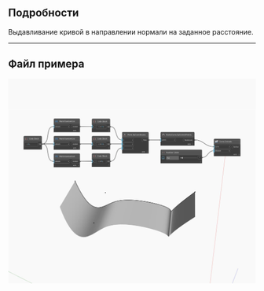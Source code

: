 ## Подробности
Выдавливание кривой в направлении нормали на заданное расстояние.
___
## Файл примера

![Extrude (distance)](./Autodesk.DesignScript.Geometry.Curve.Extrude(distance)_img.jpg)


